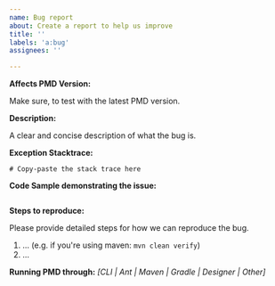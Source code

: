 ```yaml
---
name: Bug report
about: Create a report to help us improve
title: ''
labels: 'a:bug'
assignees: ''

---
```

<!-- Please, prefix the report title with the language it applies to within brackets, such as [java] or [apex].
If not specific to a language, you can use [core]. -->

**Affects PMD Version:** 

Make sure, to test with the latest PMD version.

**Description:**

A clear and concise description of what the bug is.

**Exception Stacktrace:**

```
# Copy-paste the stack trace here
```

**Code Sample demonstrating the issue:**

```java

```

**Steps to reproduce:**

Please provide detailed steps for how we can reproduce the bug.

1.  ... (e.g. if you're using maven: `mvn clean verify`)
2.  ...

**Running PMD through:** *[CLI | Ant | Maven | Gradle | Designer | Other]*

<!-- If relevant, also include your JDK and OS information, e.g. for ClassNotFoundException, LinkageError, reflection failures, etc. -->

